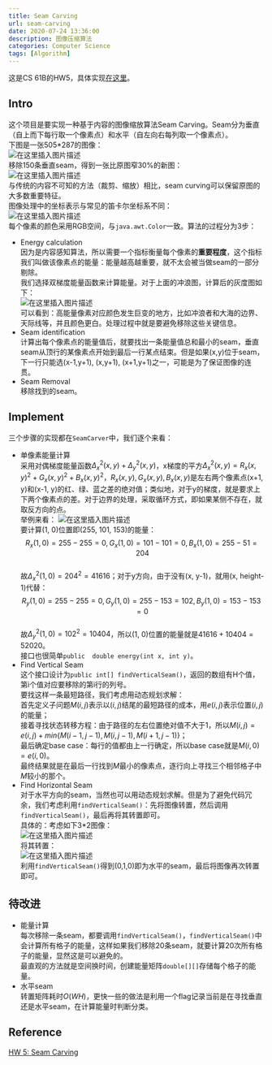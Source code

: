 ```yaml
---
title: Seam Carving
url: seam-carving
date: 2020-07-24 13:36:00
description: 图像压缩算法
categories: Computer Science
tags: [Algorithm]
---
```


这是CS 61B的HW5，具体实现[在这里](https://github.com/EIMadrigal/CS61B/tree/master/hw5)。
## Intro
这个项目是要实现一种基于内容的图像缩放算法Seam Carving。Seam分为垂直（自上而下每行取一个像素点）和水平（自左向右每列取一个像素点）。  
下图是一张505*287的图像：  
![在这里插入图片描述](https://img-blog.csdnimg.cn/20200707090755919.png)  
移除150条垂直seam，得到一张比原图窄30%的新图：  
![在这里插入图片描述](https://img-blog.csdnimg.cn/2020070709085251.png)  
与传统的内容不可知的方法（裁剪、缩放）相比，seam curving可以保留原图的大多数重要特征。  
图像处理中的坐标表示与常见的笛卡尔坐标系不同：  
![在这里插入图片描述](https://img-blog.csdnimg.cn/20200707094310172.png)  
每个像素的颜色采用RGB空间，与`java.awt.Color`一致。算法的过程分为3步：

 - Energy calculation  
因为是内容感知算法，所以需要一个指标衡量每个像素的**重要程度**，这个指标我们叫做该像素点的能量：能量越高越重要，就不太会被当做seam的一部分剔除。  
我们选择双梯度能量函数来计算能量。对于上面的冲浪图，计算后的灰度图如下：  
![在这里插入图片描述](https://img-blog.csdnimg.cn/20200707095021383.png)  
可以看到：高能量像素对应颜色发生巨变的地方，比如冲浪者和大海的边界、天际线等，并且颜色更白。处理过程中就是要避免移除这些关键信息。
 - Seam identification  
计算出每个像素点的能量值后，就要找出一条能量值总和最小的seam，垂直seam从顶行的某像素点开始到最后一行某点结束。但是如果(x,y)位于seam，下一行只能选(x-1,y+1), (x,y+1),  (x+1,y+1)之一，可能是为了保证图像的连贯。
 - Seam Removal  
移除找到的seam。

## Implement
三个步骤的实现都在`SeamCarver`中，我们逐个来看：
 - 单像素能量计算  
采用对偶梯度能量函数$\Delta_x^2(x, y) + \Delta_y^2(x, y)$，x梯度的平方$\Delta_x^2(x, y) = R_x(x, y)^2 + G_x(x, y)^2 + B_x(x, y)^2$，$R_x(x, y), G_x(x, y), B_x(x, y)$是左右两个像素点(x+1, y)和(x-1, y)的红、绿、蓝之差的绝对值；类似地，对于y的梯度，就是要求上下两个像素点的差。对于边界的处理，采取循环方式，即如果某侧不存在，就取反方向的点。  
举例来看：
![在这里插入图片描述](https://img-blog.csdnimg.cn/20200707155708977.png)  
要计算(1, 0)位置即(255, 101, 153)的能量：  
$$R_x(1, 0) = 255 − 255 = 0, G_x(1, 0) = 101 − 101 = 0, B_x(1, 0) = 255 − 51 = 204$$  
故$\Delta_x^2(1, 0) = 204^2 = 41616$；对于y方向，由于没有(x, y-1)，就用(x, height-1)代替：  
$$R_y(1, 0) = 255 − 255 = 0, G_y(1, 0) = 255 − 153 = 102, B_y(1, 0) = 153 − 153 = 0$$  
故$\Delta_y^2(1, 0) = 102^2 = 10404$，所以(1, 0)位置的能量就是$41616 + 10404 = 52020$。  
接口也很简单`public  double energy(int x, int y)`。
 - Find Vertical Seam  
这个接口设计为`public int[] findVerticalSeam()`，返回的数组有H个值，第i个值对应要移除的第i行的列号。  
要找这样一条最短路径，我们考虑用动态规划求解：  
首先定义子问题$M(i,j)$表示以$(i,j)$结尾的最短路径的成本，用$e(i,j)$表示位置$(i,j)$的能量；  
接着寻找状态转移方程：由于路径的左右位置绝对值不大于1，所以$M(i,j)=e(i,j)+min\{M(i-1,j-1),M(i,j-1),M(i+1,j-1)\}$；  
最后确定base case：每行的值都由上一行确定，所以base case就是$M(i,0)=e(i,0)$。  
最终结果就是在最后一行找到$M$最小的像素点，逐行向上寻找三个相邻格子中$M$较小的那个。
 - Find Horizontal Seam  
对于水平方向的seam，当然也可以用动态规划求解。但是为了避免代码冗余，我们考虑利用`findVerticalSeam()`：先将图像转置，然后调用`findVerticalSeam()`，最后再将其转置即可。  
具体的：考虑如下3*2图像：  
![在这里插入图片描述](https://img-blog.csdnimg.cn/20200708090038977.png)  
将其转置：  
![在这里插入图片描述](https://img-blog.csdnimg.cn/2020070809031641.png)  
利用`findVerticalSeam()`得到(0,1,0)即为水平的seam，最后将图像再次转置即可。

## 待改进
 - 能量计算  
每次移除一条seam，都要调用`findVerticalSeam()`，`findVerticalSeam()`中会计算所有格子的能量，这样如果我们移除20条seam，就要计算20次所有格子的能量，显然这是可以避免的。  
最直观的方法就是空间换时间，创建能量矩阵`double[][]`存储每个格子的能量。
 - 水平seam  
转置矩阵耗时$O(WH)$，更快一些的做法是利用一个flag记录当前是在寻找垂直还是水平seam，在计算能量时判断分类。

## Reference
[HW 5: Seam Carving](https://sp18.datastructur.es/materials/hw/hw5/hw5)